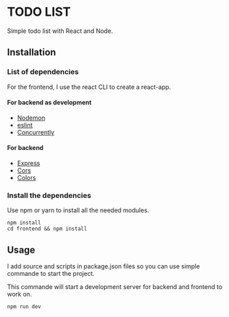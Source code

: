 # TODO LIST

Simple todo list with React and Node.

## Installation

### List of dependencies

For the frontend, I use the react CLI to create a react-app.

#### For backend as development

- [Nodemon](https://nodemon.io)
- [eslint](https://eslint.org)
- [Concurrently](https://github.com/open-cli-tools/concurrently#readme)

#### For backend

- [Express](https://expressjs.com)
- [Cors](https://expressjs.com/en/resources/middleware/cors.html)
- [Colors](https://github.com/Marak/colors.js)

### Install the dependencies

Use npm or yarn to install all the needed modules.

```node
npm install
cd frontend && npm install
```

## Usage

I add source and scripts in package.json files so you can use simple commande to start the project.

This commande will start a development server for backend and frontend to work on.

```node
npm run dev
```
